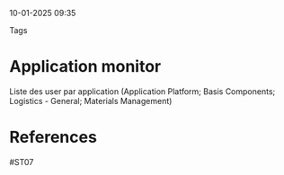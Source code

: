 10-01-2025 09:35

Tags 
# Application monitor

Liste des user par application (Application Platform; Basis Components; Logistics - General; Materials Management)

# References
#ST07
